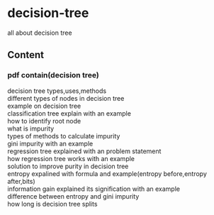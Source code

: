 # decision-tree
all about decision tree
## Content 
### pdf contain(decision tree)  <br /> 
decision tree types,uses,methods  <br /> 
different types of nodes in decision tree  <br /> 
example on decision tree  <br /> 
classification tree explain with an example  <br /> 
how to identify root node  <br /> 
what is impurity  <br /> 
types of methods to calculate impurity  <br /> 
gini impurity with an example  <br /> 
regression tree explained with an problem statement  <br /> 
how regression tree works with an example  
solution to improve purity in decision tree  <br /> 
entropy expalined with formula and example(entropy before,entropy after,bits)  <br /> 
information gain explained its signification with an example  <br /> 
difference between entropy and gini impurity  <br /> 
how long is decision tree splits  <br /> 



